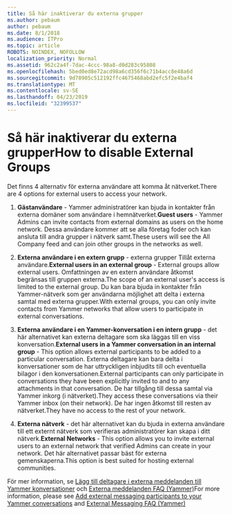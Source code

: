 ```yaml
---
title: Så här inaktiverar du externa grupper
ms.author: pebaum
author: pebaum
ms.date: 8/1/2018
ms.audience: ITPro
ms.topic: article
ROBOTS: NOINDEX, NOFOLLOW
localization_priority: Normal
ms.assetid: 962c2a4f-7dac-4ccc-98a8-d0d283c95808
ms.openlocfilehash: 5bed0ed8e72acd98a6cd356f6c71b4acc8e48a6d
ms.sourcegitcommit: 9d78905c512192ffc4675468abd2efc5f2e4baf4
ms.translationtype: MT
ms.contentlocale: sv-SE
ms.lasthandoff: 04/23/2019
ms.locfileid: "32399537"
---
```

# <a name="how-to-disable-external-groups"></a><span data-ttu-id="083d0-102">Så här inaktiverar du externa grupper</span><span class="sxs-lookup"><span data-stu-id="083d0-102">How to disable External Groups</span></span>

<span data-ttu-id="083d0-103">Det finns 4 alternativ för externa användare att komma åt nätverket.</span><span class="sxs-lookup"><span data-stu-id="083d0-103">There are 4 options for external users to access your network.</span></span>
  
1. <span data-ttu-id="083d0-104">**Gästanvändare** - Yammer administratörer kan bjuda in kontakter från externa domäner som användare i hemnätverket.</span><span class="sxs-lookup"><span data-stu-id="083d0-104">**Guest users** - Yammer Admins can invite contacts from external domains as users on the home network.</span></span> <span data-ttu-id="083d0-105">Dessa användare kommer att se alla företag foder och kan ansluta till andra grupper i nätverk samt.</span><span class="sxs-lookup"><span data-stu-id="083d0-105">These users will see the All Company feed and can join other groups in the networks as well.</span></span> 
    
2. <span data-ttu-id="083d0-106">**Externa användare i en extern grupp** - externa grupper Tillåt externa användare.</span><span class="sxs-lookup"><span data-stu-id="083d0-106">**External users in an external group** - External groups allow external users.</span></span> <span data-ttu-id="083d0-107">Omfattningen av en extern användare åtkomst begränsas till gruppen externa.</span><span class="sxs-lookup"><span data-stu-id="083d0-107">The scope of an external user's access is limited to the external group.</span></span> <span data-ttu-id="083d0-108">Du kan bara bjuda in kontakter från Yammer-nätverk som ger användarna möjlighet att delta i externa samtal med externa grupper.</span><span class="sxs-lookup"><span data-stu-id="083d0-108">With external groups, you can only invite contacts from Yammer networks that allow users to participate in external conversations.</span></span> 
    
3. <span data-ttu-id="083d0-109">**Externa användare i en Yammer-konversation i en intern grupp** - det här alternativet kan externa deltagare som ska läggas till en viss konversation.</span><span class="sxs-lookup"><span data-stu-id="083d0-109">**External users in a Yammer conversation in an internal group** - This option allows external participants to be added to a particular conversation.</span></span> <span data-ttu-id="083d0-110">Externa deltagare kan bara delta i konversationer som de har uttryckligen inbjudits till och eventuella bilagor i den konversationen.</span><span class="sxs-lookup"><span data-stu-id="083d0-110">External participants can only participate in conversations they have been explicitly invited to and to any attachments in that conversation.</span></span> <span data-ttu-id="083d0-111">De har tillgång till dessa samtal via Yammer inkorg (i nätverket).</span><span class="sxs-lookup"><span data-stu-id="083d0-111">They access these conversations via their Yammer inbox (on their network).</span></span> <span data-ttu-id="083d0-112">De har ingen åtkomst till resten av nätverket.</span><span class="sxs-lookup"><span data-stu-id="083d0-112">They have no access to the rest of your network.</span></span> 
    
4. <span data-ttu-id="083d0-113">**Externa nätverk** - det här alternativet kan du bjuda in externa användare till ett externt nätverk som verifieras administratörer kan skapa i ditt nätverk.</span><span class="sxs-lookup"><span data-stu-id="083d0-113">**External Networks** - This option allows you to invite external users to an external network that verified Admins can create in your network.</span></span> <span data-ttu-id="083d0-114">Det här alternativet passar bäst för externa gemenskaperna.</span><span class="sxs-lookup"><span data-stu-id="083d0-114">This option is best suited for hosting external communities.</span></span> 
    
<span data-ttu-id="083d0-115">För mer information, se [Lägg till deltagare i externa meddelanden till Yammer konversationer](https://support.office.com/article/add-external-messaging-participants-to-your-yammer-conversations-423653bb-86b2-4eac-9d7e-dca121f7c16c?ui=en-US&amp;rs=en-US&amp;ad=US) och [Externa meddelanden FAQ (Yammer)](https://support.office.com/article/External-messaging-FAQ-Yammer-35b59d6c-bb1c-4541-bf19-9f67d2f2b199)</span><span class="sxs-lookup"><span data-stu-id="083d0-115">For more information, please see [Add external messaging participants to your Yammer conversations](https://support.office.com/article/add-external-messaging-participants-to-your-yammer-conversations-423653bb-86b2-4eac-9d7e-dca121f7c16c?ui=en-US&amp;rs=en-US&amp;ad=US) and [External Messaging FAQ (Yammer)](https://support.office.com/article/External-messaging-FAQ-Yammer-35b59d6c-bb1c-4541-bf19-9f67d2f2b199)</span></span>
  

